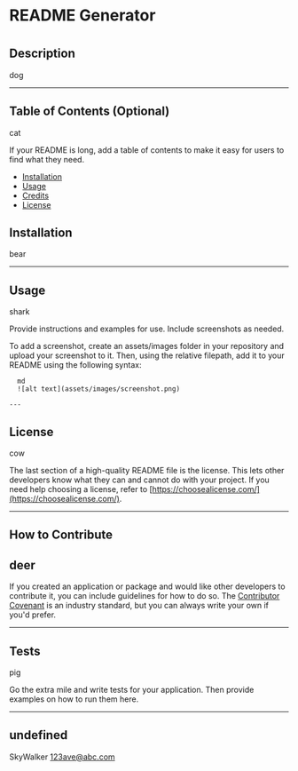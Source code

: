 # README Generator
  # <Your-Project-Title>

  ## Description
  dog

  ---
  
  ## Table of Contents (Optional)
  cat
  
  If your README is long, add a table of contents to make it easy for users to find what they need.
  
  - [Installation](#installation)
  - [Usage](#usage)
  - [Credits](#credits)
  - [License](#license)
  
  ## Installation
bear  
  
  ---
  ## Usage
  shark  

  
  Provide instructions and examples for use. Include screenshots as needed.
  
  To add a screenshot, create an assets/images folder in your repository and upload your screenshot to it. Then, using the relative filepath, add it to your README using the following syntax:
  
      md
      ![alt text](assets/images/screenshot.png)
      
    --- 
  ## License
  cow  

  
  The last section of a high-quality README file is the license. This lets other developers know what they can and cannot do with your project. If you need help choosing a license, refer to [https://choosealicense.com/](https://choosealicense.com/).
  
  ---
      
  ## How to Contribute
  deer  
  ---
  
  If you created an application or package and would like other developers to contribute it, you can include guidelines for how to do so. The [Contributor Covenant](https://www.contributor-covenant.org/) is an industry standard, but you can always write your own if you'd prefer.
  
  ---
  ## Tests
  pig  
  
  Go the extra mile and write tests for your application. Then provide examples on how to run them here.

  ---
  undefined
  ---
  SkyWalker
  123ave@abc.com

